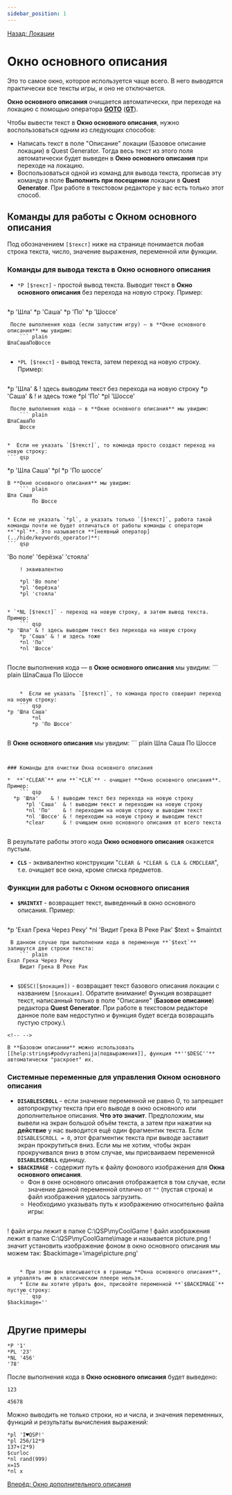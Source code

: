 ```yaml
---
sidebar_position: 1
---
```

[Назад: Локации](../locations)

# Окно основного описания

Это то самое окно, которое используется чаще всего. В него выводятся практически все тексты игры, и оно не отключается.

**Окно основного описания** очищается автоматически, при переходе на локацию с помощью оператора **[GOTO](../goto)** (**[GT](../goto)**).

Чтобы вывести текст в **Окно основного описания**, нужно воспользоваться одним из следующих способов:

*  Написать текст в поле "Описание" локации (Базовое описание локации) в Quest Generator. Тогда весь текст из этого поля автоматически будет выведен в **Окно основного описания** при переходе на локацию.
*  Воспользоваться одной из команд для вывода текста, прописав эту команду в поле **Выполнить при посещении** локации в **Quest Generator**. При работе в текстовом редакторе у вас есть только этот способ.

## Команды для работы с Окном основного описания

Под обозначением `[$текст]` ниже на странице понимается любая строка текста, число, значение выражения, переменной или функции.

### Команды для вывода текста в Окно основного описания

* `*P [$текст]` - простой вывод текста. Выводит текст в **Окно основного описания** без перехода на новую строку. Пример: 
    ``` qsp
*p 'Шла'
    *p 'Саша'
    *p 'По'
    *p 'Шоссе'
```
 После выполнения кода (если запустим игру) — в **Окне основного описания** мы увидим:
    ``` plain
ШлаСашаПоШоссе
    
```

* `*PL [$текст]` - вывод текста, затем переход на новую строку. Пример:
    ``` qsp
*p 'Шла' & ! здесь выводим текст без перехода на новую строку
    *p 'Саша' & ! и здесь тоже
    *pl 'По'
    *pl 'Шоссе'
    
```
 После выполнения кода — в **Окне основного описания** мы увидим:
    ``` plain
ШлаСашаПо
    Шоссе
    
```

    *  Если не указать `[$текст]`, то команда просто создаст переход на новую строку:
    ``` qsp
*p 'Шла Саша'
        *pl
        *p 'По шоссе'
        
```
В **Окне основного описания** мы увидим:
    ``` plain
Шла Саша
        По Шоссе
        
```

    * Если не указать `*pl`, а указать только `[$текст]`, работа такой команды почти не будет отличаться от работы команды с операторм **`*pl`**. Это называется **[неявный оператор](../hide/keywords_operator)**:
    ``` qsp
'Во поле'
        'берёзка'
        'стояла'

        ! эквивалентно

        *pl 'Во поле'
        *pl 'берёзка'
        *pl 'стояла'
        
```

* `*NL [$текст]` - переход на новую строку, а затем вывод текста. Пример:
    ``` qsp
*p 'Шла' & ! здесь выводим текст без перехода на новую строку
    *p 'Саша' & ! и здесь тоже
    *nl 'По'
    *nl 'Шоссе'
    
```
После выполнения кода — в **Окне основного описания** мы увидим:
    ``` plain
ШлаСаша
    По
    Шоссе
    
```

    *  Если не указать `[$текст]`, то команда просто совершит переход на новую строку:
    ``` qsp
*p 'Шла Саша'
        *nl
        *p 'По Шоссе'
        
```
В **Окне основного описания** мы увидим:
    ``` plain
Шла Саша
        По Шоссе
        
```


### Команды для очистки Окна основного описания

*  **`*CLEAR`** или **`*CLR`** - очищает **Окно основного описания**. Пример:
    ``` qsp
  *p 'Шла'    & ! выводим текст без перехода на новую строку
      *pl 'Саша'  & ! выводим текст и переходим на новую строку
      *nl 'По'    & ! переходим на новую строку и выводим текст
      *nl 'Шоссе' & ! переходим на новую строку и выводим текст
      *clear      & ! очищаем окно основного описания от всего текста
    
```
В результате работы этого кода **Окно основного описания** окажется пустым.
*  **`CLS`** - эквивалентно конструкции "`CLEAR & *CLEAR & CLA & CMDCLEAR`", т.е. очищает все окна, кроме списка предметов.

### Функции для работы с Окном основного описания

*  **`$MAINTXT`** - возвращает текст, выведенный в окно основного описания. Пример:
    ``` qsp
*p 'Ехал Грека Через Реку'
    *nl 'Видит Грека В Реке Рак'
    $text = $maintxt
    
```
 В данном случае при выполнении кода в переменную **`$text`** запишутся две строки текста:
    ``` plain
Ехал Грека Через Реку
    Видит Грека В Реке Рак
    
```

*  `$DESC([$локация])` - возвращает текст базового описания локации с названием `[$локация]`. Обратите внимание! Функция возвращает текст, написанный только в поле "Описание" (**Базовое описание**) редактора **Quest Generator**. При работе в текстовом редакторе данное поле вам недоступно и функция будет всегда возвращать пустую строку.\

```{=html}
<!-- -->
```
    В **Базовом описании** можно использовать [[help:strings#podvyrazhenija|подвыражения]], функция **''$DESC''** автоматически "раскроет" их.

### Системные переменные для управления Окном основного описания

*  **`DISABLESCROLL`** - если значение переменной не равно 0, то запрещает автопрокрутку текста при его выводе в окно основного или дополнительное описания. **Что это значит**. Предположим, мы вывели на экран большой объём текста, а затем при нажатии на **действие** у нас выводится ещё один фрагментик текста. Если `DISABLESCROLL = 0`, этот фрагментик текста при выводе заставит экран прокрутиться вниз. Если мы не хотим, чтобы экран прокручивался вниз в этом случае, мы присваиваем переменной **`DISABLESCROLL`** единицу.
* **`$BACKIMAGE`** - содержит путь к файлу фонового изображения для **Окна основного описания**.
    * Фон в окне основного описания отображается в том случае, если значение данной переменной отлично от `""` (пустая строка) и файл изображения удалось загрузить.
    * Необходимо указывать путь к изображению относительно файла игры:
    ``` qsp
! файл игры лежит в папке C:\QSP\myCoolGame
        ! файл изображения лежит в папке C:\QSP\myCoolGame\image и называется picture.png
        ! значит установить изображение фоном в окно основного описания мы можем так:
        $backimage='image\picture.png'
        
```

    * При этом фон вписывается в границы **Окна основного описания**, и управлять им в классическом плеере нельзя.
    * Если вы хотите убрать фон, присвойте переменной **`$BACKIMAGE`** пустую строку:
    ``` qsp
$backimage=''
        
```


## Другие примеры

``` qsp
*P '1'
*PL '23'
*NL '456'
'78'
```

После выполнения кода в **Окно основного описания** будет выведено:

``` plain
123

45678
```

Можно выводить не только строки, но и числа, и значения переменных, функций и результаты вычисления выражений:

``` qsp
*pl 'I♥QSP!'
*pl 256/12*9
137+(2*9)
$curloc
*nl rand(999)
x=15
*nl x
```

[Вперёд: Окно дополнительного описания](stat)
